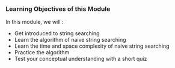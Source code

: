 ### Learning Objectives of this Module

In this module, we will :

   - Get introduced to string searching
   - Learn the algorithm of naive string searching
   - Learn the time and space complexity of naive string searching
   - Practice the algorithm
   - Test your conceptual understanding with a short quiz



